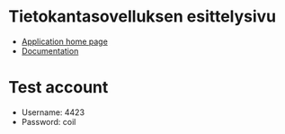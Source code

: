 # Tietokantasovelluksen esittelysivu


* [Application home page](https://ttiira.users.cs.helsinki.fi/tsoha)
* [Documentation](doc/documentation.pdf)

# Test account
* Username: 4423
* Password: coil
